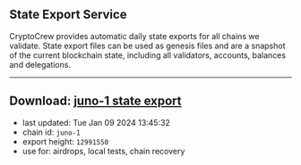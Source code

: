 ## State Export Service
CryptoCrew provides automatic daily state exports for all chains we validate. State export files can be used as genesis files and are a snapshot of the current blockchain state, including all validators, accounts, balances and delegations.

---
**Download: [juno-1 state export](https://dl.ccvalidators.com/SERVICE/juno/juno-1_export_12991550.json)**
---

- last updated: Tue Jan 09 2024 13:45:32
- chain id: `juno-1`
- export height: `12991550`
- use for: airdrops, local tests, chain recovery
